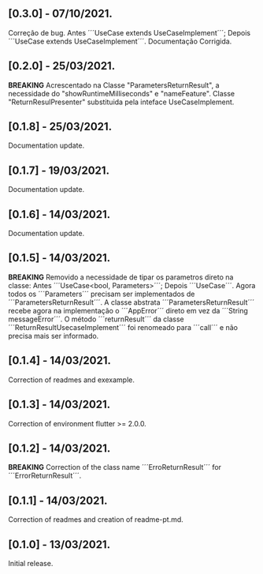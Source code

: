 ## [0.3.0] - 07/10/2021.

Correção de bug. Antes ´´´UseCase<Tipo> extends UseCaseImplement<tipo>´´´; Depois ´´´UseCase extends UseCaseImplement<Tipo>´´´. Documentação Corrigida.

## [0.2.0] - 25/03/2021.

**BREAKING** Acrescentado na Classe "ParametersReturnResult", a necessidade do "showRuntimeMilliseconds" e "nameFeature". Classe "ReturnResulPresenter" substituida pela inteface UseCaseImplement.

## [0.1.8] - 25/03/2021.

Documentation update.

## [0.1.7] - 19/03/2021.

Documentation update.

## [0.1.6] - 14/03/2021.

Documentation update.

## [0.1.5] - 14/03/2021.

**BREAKING** Removido a necessidade de tipar os parametros direto na classe: Antes ´´´UseCase<bool, Parameters>´´´; Depois ´´´UseCase<bool>´´´. Agora todos os ´´´Parameters´´´ precisam ser implementados de ´´´ParametersReturnResult´´´. A classe abstrata ´´´ParametersReturnResult´´´ recebe agora na implementação o ´´´AppError´´´ direto em vez da ´´´String messageError´´´. O método ´´´returnResult´´´ da classe ´´´ReturnResultUsecaseImplement´´´ foi renomeado para ´´´call´´´ e não precisa mais ser informado. 

## [0.1.4] - 14/03/2021.

Correction of readmes and exexample.

## [0.1.3] - 14/03/2021.

Correction of environment flutter >= 2.0.0.

## [0.1.2] - 14/03/2021.

**BREAKING** Correction of the class name ´´´ErroReturnResult´´´ for ´´´ErrorReturnResult´´´.

## [0.1.1] - 14/03/2021.

Correction of readmes and creation of readme-pt.md.

## [0.1.0] - 13/03/2021.

Initial release.